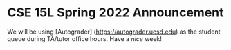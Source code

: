 # CSE 15L Spring 2022 Announcement
We will be using [Autograder] (https://autograder.ucsd.edu) as the student queue during TA/tutor office hours.
Have a _nice_ week!

